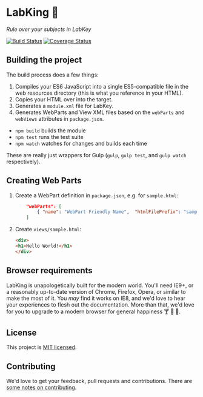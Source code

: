 # LabKing :crown:
_Rule over your subjects in LabKey_

[![Build Status](https://travis-ci.org/spikeheap/labking.svg)](https://travis-ci.org/spikeheap/labking)
[![Coverage Status](https://coveralls.io/repos/spikeheap/labking/badge.svg?branch=master&service=github)](https://coveralls.io/github/spikeheap/labking?branch=master)

## Building the project

The build process does a few things:

1. Compiles your ES6 JavaScript into a single ES5-compatible file in the web resources directory (this is what you reference in your HTML).
2. Copies your HTML over into the target.
2. Generates a `module.xml` file for LabKey.
3. Generates WebParts and View XML files based on the `webParts` and `webViews` attributes in `package.json`.

* `npm build` builds the module
* `npm test` runs the test suite
* `npm watch` watches for changes and builds each time

These are really just wrappers for Gulp (`gulp`, `gulp test`, and `gulp watch` respectively).

## Creating Web Parts

1. Create a WebPart definition in `package.json`, e.g. for `sample.html`:
    ```json
        "webParts": [
            { "name": "WebPart Friendly Name",  "htmlFilePrefix": "sample" }
        ]
    ```

2. Create `views/sample.html`:
    ```html
    <div>
    <h1>Hello World!</h1>
    </div>
    ```


## Browser requirements

LabKing is unapologetically built for the modern world. You'll need IE9+, or a reasonably up-to-date version of Chrome, Firefox, Opera, or similar to make the most of it. You *may* find it works on IE8, and we'd love to hear your experiences to flesh out the documentation. More than that, we'd love for you to upgrade to a modern browser for general happiness :cocktail: :beers: :wine_glass:.

## License

This project is [MIT licensed](https://github.com/spikeheap/labkey-subject-view/blob/master/LICENSE.md).

## Contributing

We'd love to get your feedback, pull requests and contributions. There are [some notes on contributing](https://github.com/spikeheap/labkey-subject-view/blob/master/CONTRIBUTING.md).

